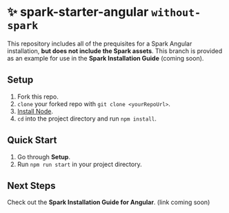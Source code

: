 # ✨ spark-starter-angular `without-spark`
This repository includes all of the prequisites for a Spark Angular installation, **but does not include the Spark assets**. This branch is provided as an example for use in the **Spark Installation Guide** (coming soon).

## Setup

1. Fork this repo.
1. `clone` your forked repo with `git clone <yourRepoUrl>`.
1. [Install Node](https://nodejs.org/en/).
1. `cd` into the project directory and run `npm install`.

## Quick Start

1. Go through **Setup**.
1. Run `npm run start` in your project directory.

## Next Steps

Check out the **Spark Installation Guide for Angular**. (link coming soon)
